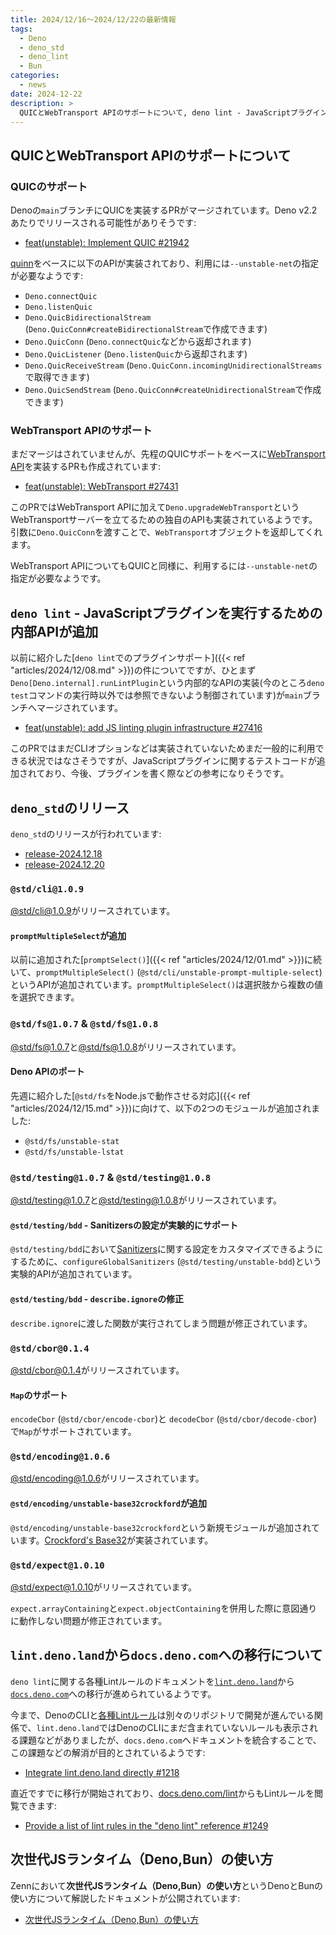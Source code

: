 ```yaml
---
title: 2024/12/16〜2024/12/22の最新情報
tags:
  - Deno
  - deno_std
  - deno_lint
  - Bun
categories:
  - news
date: 2024-12-22
description: >
  QUICとWebTransport APIのサポートについて, deno lint - JavaScriptプラグインを実行するための内部APIが追加, @std/cli@1.0.9 (promptMultipleSelectが追加), @std/fs@1.0.7 & @std/fs@1.0.8 (DenoのAPIのポート), @std/testing@1.0.7 & @std/testing@1.0.8 (configureGlobalSanitizersが実験的に追加), `lint.deno.land`から`docs.deno.com`への移行について, 次世代JSランタイム（Deno,Bun）の使い方
---
```


## QUICとWebTransport APIのサポートについて

### QUICのサポート

Denoの`main`ブランチにQUICを実装するPRがマージされています。Deno v2.2あたりでリリースされる可能性がありそうです:

- [feat(unstable): Implement QUIC #21942](https://github.com/denoland/deno/pull/21942)

[quinn](https://github.com/quinn-rs/quinn)をベースに以下のAPIが実装されており、利用には`--unstable-net`の指定が必要なようです:

- `Deno.connectQuic`
- `Deno.listenQuic`
- `Deno.QuicBidirectionalStream` (`Deno.QuicConn#createBidirectionalStream`で作成できます)
- `Deno.QuicConn` (`Deno.connectQuic`などから返却されます)
- `Deno.QuicListener` (`Deno.listenQuic`から返却されます)
- `Deno.QuicReceiveStream` (`Deno.QuicConn.incomingUnidirectionalStreams`で取得できます)
- `Deno.QuicSendStream` (`Deno.QuicConn#createUnidirectionalStream`で作成できます)

### WebTransport APIのサポート

まだマージはされていませんが、先程のQUICサポートをベースに[WebTransport API](https://developer.mozilla.org/en-US/docs/Web/API/WebTransport_API)を実装するPRも作成されています:

- [feat(unstable): WebTransport #27431](https://github.com/denoland/deno/pull/27431)

このPRではWebTransport APIに加えて`Deno.upgradeWebTransport`というWebTransportサーバーを立てるための独自のAPIも実装されているようです。引数に`Deno.QuicConn`を渡すことで、`WebTransport`オブジェクトを返却してくれます。

WebTransport APIについてもQUICと同様に、利用するには`--unstable-net`の指定が必要なようです。

## `deno lint` - JavaScriptプラグインを実行するための内部APIが追加

以前に紹介した[`deno lint`でのプラグインサポート]({{< ref "articles/2024/12/08.md" >}})の件についてですが、ひとまず`Deno[Deno.internal].runLintPlugin`という内部的なAPIの実装(今のところ`deno test`コマンドの実行時以外では参照できないよう制御されています)が`main`ブランチへマージされています。

- [feat(unstable): add JS linting plugin infrastructure #27416](https://github.com/denoland/deno/pull/27416)

このPRではまだCLIオプションなどは実装されていないためまだ一般的に利用できる状況ではなさそうですが、JavaScriptプラグインに関するテストコードが追加されており、今後、プラグインを書く際などの参考になりそうです。

## `deno_std`のリリース

`deno_std`のリリースが行われています:

- [release-2024.12.18](https://github.com/denoland/std/releases/tag/release-2024.12.18)
- [release-2024.12.20](https://github.com/denoland/std/releases/tag/release-2024.12.20)

### `@std/cli@1.0.9`

[@std/cli@1.0.9](https://jsr.io/@std/cli@1.0.9)がリリースされています。

#### `promptMultipleSelect`が追加

以前に追加された[`promptSelect()`]({{< ref "articles/2024/12/01.md" >}})に続いて、`promptMultipleSelect()` (`@std/cli/unstable-prompt-multiple-select`)というAPIが追加されています。`promptMultipleSelect()`は選択肢から複数の値を選択できます。

### `@std/fs@1.0.7` & `@std/fs@1.0.8`

[@std/fs@1.0.7](https://jsr.io/@std/fs@1.0.7)と[@std/fs@1.0.8](https://jsr.io/@std/fs@1.0.8)がリリースされています。

#### Deno APIのポート

先週に紹介した[`@std/fs`をNode.jsで動作させる対応]({{< ref "articles/2024/12/15.md" >}})に向けて、以下の2つのモジュールが追加されました:

- `@std/fs/unstable-stat`
- `@std/fs/unstable-lstat`

### `@std/testing@1.0.7` & `@std/testing@1.0.8`

[@std/testing@1.0.7](https://jsr.io/@std/testing@1.0.7)と[@std/testing@1.0.8](https://jsr.io/@std/testing@1.0.8)がリリースされています。

#### `@std/testing/bdd` - Sanitizersの設定が実験的にサポート

`@std/testing/bdd`において[Sanitizers](https://github.com/denoland/docs/blob/4482f1f5c080aca2ca256417c87d2c505bbec1f3/runtime/fundamentals/testing.md#sanitizers)に関する設定をカスタマイズできるようにするために、`configureGlobalSanitizers` (`@std/testing/unstable-bdd`)という実験的APIが追加されています。

#### `@std/testing/bdd` - `describe.ignore`の修正

`describe.ignore`に渡した関数が実行されてしまう問題が修正されています。

### `@std/cbor@0.1.4`

[@std/cbor@0.1.4](https://jsr.io/@std/cbor@0.1.4)がリリースされています。

#### `Map`のサポート

`encodeCbor` (`@std/cbor/encode-cbor`)と `decodeCbor` (`@std/cbor/decode-cbor`)で`Map`がサポートされています。

### `@std/encoding@1.0.6`

[@std/encoding@1.0.6](https://jsr.io/@std/encoding@1.0.6)がリリースされています。

#### `@std/encoding/unstable-base32crockford`が追加

`@std/encoding/unstable-base32crockford`という新規モジュールが追加されています。[Crockford's Base32](https://www.crockford.com/base32.html)が実装されています。

### `@std/expect@1.0.10`

[@std/expect@1.0.10](https://jsr.io/@std/expect@1.0.10)がリリースされています。

`expect.arrayContaining`と`expect.objectContaining`を併用した際に意図通りに動作しない問題が修正されています。

## `lint.deno.land`から`docs.deno.com`への移行について

`deno lint`に関する各種Lintルールのドキュメントを[`lint.deno.land`](https://lint.deno.land/)から[`docs.deno.com`](https://github.com/denoland/docs)への移行が進められているようです。

今まで、DenoのCLIと[各種Lintルール](https://github.com/denoland/deno_lint/tree/0.69.0)は別々のリポジトリで開発が進んでいる関係で、`lint.deno.land`ではDenoのCLIにまだ含まれていないルールも表示される課題などがありましたが、`docs.deno.com`へドキュメントを統合することで、この課題などの解消が目的とされているようです:

- [Integrate lint.deno.land directly #1218](https://github.com/denoland/docs/issues/1218)

直近ですでに移行が開始されており、[docs.deno.com/lint](https://docs.deno.com/lint/)からもLintルールを閲覧できます:

- [Provide a list of lint rules in the "deno lint" reference #1249](https://github.com/denoland/docs/pull/1249)

## 次世代JSランタイム（Deno,Bun）の使い方

Zennにおいて**次世代JSランタイム（Deno,Bun）の使い方**というDenoとBunの使い方について解説したドキュメントが公開されています:

- [次世代JSランタイム（Deno,Bun）の使い方](https://zenn.dev/k4nd4/books/2142e58889cac9)
